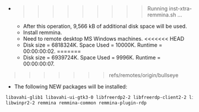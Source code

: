 * >>>>>>>>> Running inst-xtra-remmina.sh ...
  * After this operation, 9,566 kB of additional disk space will be used.
  * Install remmina.
  * Need to remote desktop MS Windows machines.
<<<<<<< HEAD
  * Disk size = 6818324K. Space Used = 10000K. Runtime = 00:00:00:02.
=======
  * Disk size = 6939724K. Space Used = 9996K. Runtime = 00:00:00:07.
>>>>>>> refs/remotes/origin/bullseye
  * The following NEW packages will be installed:
  ```bash
libavahi-glib1 libavahi-ui-gtk3-0 libfreerdp2-2 libfreerdp-client2-2 libssh-4
libwinpr2-2 remmina remmina-common remmina-plugin-rdp
  ```
